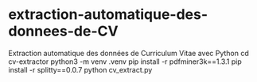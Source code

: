 # extraction-automatique-des-donnees-de-CV
Extraction automatique des données de Curriculum Vitae avec Python
cd cv-extractor
python3 -m venv .venv
pip install -r pdfminer3k==1.3.1
pip install -r splitty==0.0.7
python cv_extract.py

